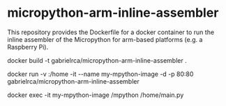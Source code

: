 # micropython-arm-inline-assembler

This repository provides the Dockerfile for a docker container to run  the inline assembler of the Micropython for arm-based platforms (e.g. a Raspberry Pi).

docker build -t gabrielrca/micropython-arm-inline-assembler .

docker run -v <path-to-your-codes>:/home -it --name my-mpython-image -d -p 80:80 gabrielrca/micropython-arm-inline-assembler

docker exec -it  my-mpython-image /mpython /home/main.py
